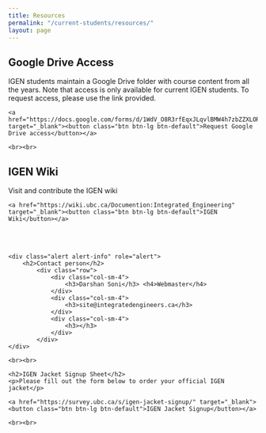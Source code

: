 ```yaml
---
title: Resources
permalink: "/current-students/resources/"
layout: page
---
```


<div class="container">
	<h2>Google Drive Access</h2>
	<p>IGEN students maintain a Google Drive folder with course content from all the years. Note that access is only available for current IGEN students. To request access, please use the link provided.<br>
	</p>

	<a href="https://docs.google.com/forms/d/1WdV_O8R3rfEqxJLqvlBMW4h7zbZZXLORoL4nl0i0t28/viewform" target="_blank"><button class="btn btn-lg btn-default">Request Google Drive access</button></a>

	<br><br>

<h2>IGEN Wiki</h2>
	<p>Visit and contribute the IGEN wiki</p>

	<a href="https://wiki.ubc.ca/Documention:Integrated_Engineering" target="_blank"><button class="btn btn-lg btn-default">IGEN Wiki</button></a>

<br><br>

	<div class="alert alert-info" role="alert">
		<h2>Contact person</h2>
			<div class="row">
				<div class="col-sm-4">
					<h3>Darshan Soni</h3> <h4>Webmaster</h4>			
				</div>
				<div class="col-sm-4">
					<h3>site@integratedengineers.ca</h3>
				</div>
				<div class="col-sm-4">
					<h3></h3>
				</div>
			</div>
	</div>

	<br><br>

	<h2>IGEN Jacket Signup Sheet</h2>
	<p>Please fill out the form below to order your official IGEN jacket</p>

	<a href="https://survey.ubc.ca/s/igen-jacket-signup/" target="_blank"><button class="btn btn-lg btn-default">IGEN Jacket Signup</button></a>

	<br><br>

</div>	

